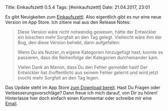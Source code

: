 Title: Einkaufszettl 0.5.4
Tags: [#einkaufszettl]
Date: 21.04.2017, 23:01

Es gibt Neuigkeiten zum [Einkaufszettl](https://bullenscheisse.de/einkaufszettl/). Also eigentlich gibt es nur eine neue Version im App Store. Ich zitiere mal aus den Release Notes:

> Diese Version wäre nicht notwendig gewesen, hätte der Entwickler ein bisschen mehr Sorgfalt an den Tag gelegt. Vielleicht wäre ihm der Bug, den diese Version behebt, dann aufgefallen:
>
> Wenn Du als Nutzer_in eigene Kategorien hinzugefügt hast, konnte es passieren, dass die Reihenfolge der Kategorien durcheinander kam.
>
> Vielen Dank an Manon, dass Du den Fehler gemeldet hast! Der Entwickler hat (hoffentlich) aus seinem Fehler gelernt und wird jetzt (noch) mehr Sorgfalt an den Tag legen.

Das Update steht im App Store [zum Download bereit](https://itunes.apple.com/de/app/einkaufszettl/id1016435355?l=de&ls=1&mt=8). Hast Du Fragen oder Verbesserungsvorschläge? Dann freue ich mich darauf, von Dir zu hören! Hinterlasse hier doch einfach einen Kommentar oder schreibe mir eine <a href="mailto:einkaufszettl@bullenscheisse.de">Email</a>.
